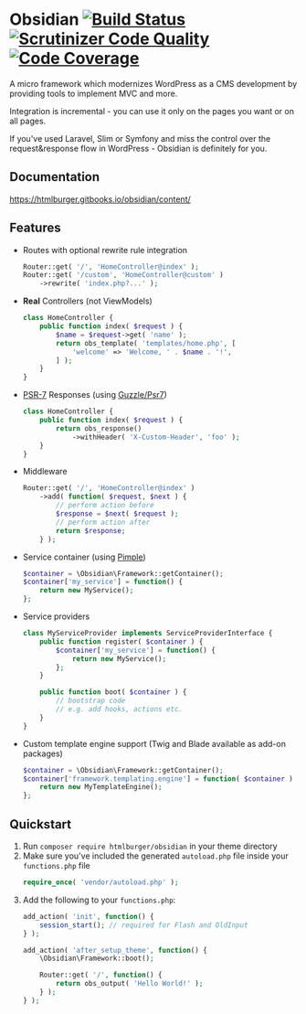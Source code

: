 # Оbsidian [![Build Status](https://scrutinizer-ci.com/g/htmlburger/obsidian/badges/build.png?b=master)](https://scrutinizer-ci.com/g/htmlburger/obsidian/build-status/master) [![Scrutinizer Code Quality](https://scrutinizer-ci.com/g/htmlburger/obsidian/badges/quality-score.png?b=master)](https://scrutinizer-ci.com/g/htmlburger/obsidian/?branch=master) [![Code Coverage](https://scrutinizer-ci.com/g/htmlburger/obsidian/badges/coverage.png?b=master)](https://scrutinizer-ci.com/g/htmlburger/obsidian/?branch=master)

A micro framework which modernizes WordPress as a CMS development by providing tools to implement MVC and more.

Integration is incremental - you can use it only on the pages you want or on all pages.

If you've used Laravel, Slim or Symfony and miss the control over the request&response flow in WordPress - Obsidian is definitely for you.

## Documentation

https://htmlburger.gitbooks.io/obsidian/content/

## Features

- Routes with optional rewrite rule integration
    ```php
    Router::get( '/', 'HomeController@index' );
    Router::get( '/custom', 'HomeController@custom' )
        ->rewrite( 'index.php?...' );
    ```
- __Real__ Controllers (not ViewModels)
    ```php
    class HomeController {
        public function index( $request ) {
            $name = $request->get( 'name' );
            return obs_template( 'templates/home.php', [
                'welcome' => 'Welcome, ' . $name . '!',
            ] );
        }
    }
    ```
- [PSR-7](http://www.php-fig.org/psr/psr-7/) Responses (using [Guzzle/Psr7](https://github.com/guzzle/psr7))
    ```php
    class HomeController {
        public function index( $request ) {
            return obs_response()
                ->withHeader( 'X-Custom-Header', 'foo' );
        }
    }
    ```
- Middleware
    ```php
    Router::get( '/', 'HomeController@index' )
        ->add( function( $request, $next ) {
            // perform action before
            $response = $next( $request );
            // perform action after
            return $response;
        } );
    ```
- Service container (using [Pimple](https://pimple.symfony.com/))
    ```php
    $container = \Obsidian\Framework::getContainer();
    $container['my_service'] = function() {
        return new MyService();
    };
    ```
- Service providers
    ```php
    class MyServiceProvider implements ServiceProviderInterface {
        public function register( $container ) {
            $container['my_service'] = function() {
                return new MyService();
            };
        }

        public function boot( $container ) {
            // bootstrap code
            // e.g. add hooks, actions etc.
        }
    }
    ```
- Custom template engine support (Twig and Blade available as add-on packages)
    ```php
    $container = \Obsidian\Framework::getContainer();
    $container['framework.templating.engine'] = function( $container ) {
        return new MyTemplateEngine();
    };
    ```

## Quickstart

1. Run `composer require htmlburger/obsidian` in your theme directory
1. Make sure you've included the generated `autoload.php` file inside your `functions.php` file
    ```php
    require_once( 'vendor/autoload.php' );
    ```
1. Add the following to your `functions.php`:
    ```php
    add_action( 'init', function() {
        session_start(); // required for Flash and OldInput
    } );

    add_action( 'after_setup_theme', function() {
        \Obsidian\Framework::boot();

        Router::get( '/', function() {
            return obs_output( 'Hello World!' );
        } );
    } );
    ```
